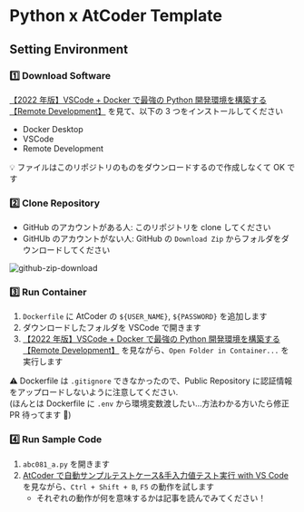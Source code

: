 # Python x AtCoder Template

## Setting Environment

### :one: Download Software

[【2022 年版】VSCode + Docker で最強の Python 開発環境を構築する【Remote Development】](https://www.true-fly.com/entry/2021/12/08/073000) を見て、以下の 3 つをインストールしてください

- Docker Desktop
- VSCode
- Remote Development

:bulb: ファイルはこのリポジトリのものをダウンロードするので作成しなくて OK です

### :two: Clone Repository

- GitHub のアカウントがある人: このリポジトリを clone してください
- GitHUb のアカウントがない人: GitHub の `Download Zip` からフォルダをダウンロードしてください

![github-zip-download](https://user-images.githubusercontent.com/39449357/168466256-1f4269c0-6b56-43b9-b6ab-bfbc4e5f46d0.png)

### :three: Run Container

1. `Dockerfile` に AtCoder の `${USER_NAME}`, `${PASSWORD}` を追加します
2. ダウンロードしたフォルダを VSCode で開きます
3. [【2022 年版】VSCode + Docker で最強の Python 開発環境を構築する【Remote Development】](https://www.true-fly.com/entry/2021/12/08/073000) を見ながら、`Open Folder in Container...` を実行します

⚠️ Dockerfile は `.gitignore` できなかったので、Public Repository に認証情報をアップロードしないように注意してください.  
(ほんとは Dockerfile に `.env` から環境変数渡したい...方法わかる方いたら修正 PR 待ってます 🙏)

### :four: Run Sample Code

1. `abc081_a.py` を開きます
2. [AtCoder で自動サンプルテストケース&手入力値テスト実行 with VS Code](https://qiita.com/chokoryu/items/4b31ffb89dbc8cb86971) を見ながら、`Ctrl + Shift + B`, `F5` の動作を試します
   - それぞれの動作が何を意味するかは記事を読んでみてください！
